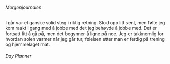 ###### Morgenjournalen
I går var et ganske solid steg i riktig retning. Stod opp litt sent, men følte jeg kom raskt i gang med å jobbe med det jeg behøvde å jobbe med. Det er fortsatt litt å gå på, men det begynner å ligne på noe. Jeg er takknemlig for hvordan solen varmer når jeg går tur, følelsen etter man er ferdig på trening og hjemmelaget mat. 

###### Day Planner
